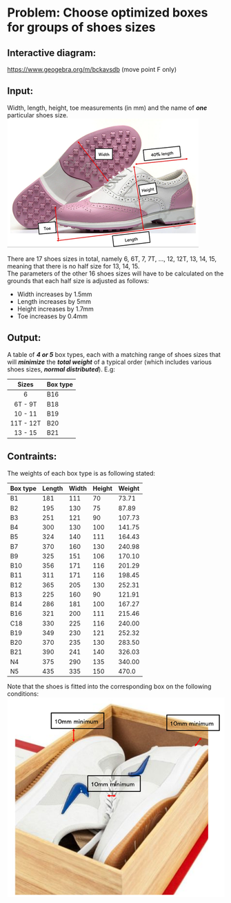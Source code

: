 # Problem: Choose optimized boxes for groups of shoes sizes

## Interactive diagram:
https://www.geogebra.org/m/bckavsdb
(move point F only)

## Input:
Width, length, height, toe measurements (in mm) and the name of ***one*** particular shoes size.
![Shoes parameters](/shoes.png "Shoes parameters")

There are 17 shoes sizes in total, namely 6, 6T, 7, 7T, ..., 12, 12T, 13, 14, 15, meaning that there is no half size for 13, 14, 15.  
The parameters of the other 16 shoes sizes will have to be calculated on the grounds that each half size is adjusted as follows:
* Width increases by 1.5mm
* Length increases by 5mm
* Height increases by 1.7mm
* Toe increases by 0.4mm

## Output:
A table of ***4 or 5*** box types, each with a matching range of shoes sizes that will ***minimize*** the ***total weight*** of a typical order (which includes various shoes sizes, ***normal distributed***). E.g:

Sizes | Box type
:-:|-
6|B16
6T - 9T|B18
10 - 11|B19
11T - 12T|B20
13 - 15|B21

## Contraints:
The weights of each box type is as following stated:

Box type|Length|Width|Height|Weight
-|-|-|-|-
B1 |181|111|70 |73.71
B2 |195|130|75 |87.89
B3 |251|121|90 |107.73
B4 |300|130|100|141.75
B5 |324|140|111|164.43
B7 |370|160|130|240.98
B9 |325|151|106|170.10
B10|356|171|116|201.29
B11|311|171|116|198.45
B12|365|205|130|252.31
B13|225|160|90 |121.91
B14|286|181|100|167.27
B16|321|200|111|215.46
C18|330|225|116|240.00
B19|349|230|121|252.32
B20|370|235|130|283.50
B21|390|241|140|326.03
N4 |375|290|135|340.00
N5 |435|335|150|470.0

Note that the shoes is fitted into the corresponding box on the following conditions:
![Box condition](/box.png "Box condition")
